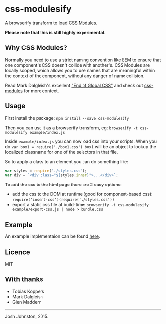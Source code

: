 # css-modulesify

A browserify transform to load [CSS Modules](https://github.com/css-modules/css-modules).

**Please note that this is still highly experimental.**

## Why CSS Modules?

Normally you need to use a strict naming convention like BEM to ensure that one component's CSS doesn't collide with another's. CSS Modules are locally scoped, which allows you to use names that are meaningful within the context of the component, without any danger of name collision.

Read Mark Dalgleish's excellent ["End of Global CSS"](https://medium.com/seek-ui-engineering/the-end-of-global-css-90d2a4a06284) and check out [css-modules](https://github.com/css-modules/css-modules) for more context.

## Usage

First install the package: `npm install --save css-modulesify`

Then you can use it as a browserify transform, eg: `browserify -t css-modulesify example/index.js`

Inside `example/index.js` you can now load css into your scripts.  When you do `var box1 = require('./box1.css')`, `box1` will be an object to lookup the localized classname for one of the selectors in that file.

So to apply a class to an element you can do something like:

```js
var styles = require('./styles.css');
var div = `<div class="${styles.inner}">...</div>`;
```

To add the css to the html page there are 2 easy options:

- add the css to the DOM at runtime (good for component-based css): `require('insert-css')(require('./styles.css'))`
- export a static css file at build-time: `browserify -t css-modulesify example/export-css.js | node > bundle.css`

## Example

An example implementaion can be found [here](https://github.com/css-modules/browserify-demo).

## Licence

MIT

## With thanks

 - Tobias Koppers
 - Mark Dalgleish
 - Glen Maddern

----
Josh Johnston, 2015.

